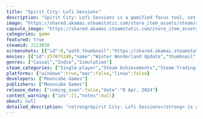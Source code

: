 ```yaml
---
title: "Spirit City: Lofi Sessions"
description: "Spirit City: Lofi Sessions is a gamified focus tool, set to a soothing lofi soundtrack. Discover and collect Spirits, customize your cozy virtual space, and facilitate your real-life tasks with a collection of handy features designed to improve concentration and ease stress."
image: "https://shared.akamai.steamstatic.com/store_item_assets/steam/apps/2113850/header_alt_assets_2.jpg?t=1732718374"
capsule_image: "https://shared.akamai.steamstatic.com/store_item_assets/steam/apps/2113850/83d771883e98fd9706f12f0053ac15cf3e09f899/capsule_231x87_alt_assets_2.jpg?t=1732718374"
categories: game
featured: true
steamid: 2113850
screenshots: [{"id":0,"path_thumbnail":"https://shared.akamai.steamstatic.com/store_item_assets/steam/apps/2113850/ss_1c58b559cb42215257bc04eb0d1ee76a0a574ecb.600x338.jpg?t=1732718374","path_full":"https://shared.akamai.steamstatic.com/store_item_assets/steam/apps/2113850/ss_1c58b559cb42215257bc04eb0d1ee76a0a574ecb.1920x1080.jpg?t=1732718374"},{"id":1,"path_thumbnail":"https://shared.akamai.steamstatic.com/store_item_assets/steam/apps/2113850/ss_963e00c101eec9bc73d13f2e7235200f5caf7349.600x338.jpg?t=1732718374","path_full":"https://shared.akamai.steamstatic.com/store_item_assets/steam/apps/2113850/ss_963e00c101eec9bc73d13f2e7235200f5caf7349.1920x1080.jpg?t=1732718374"},{"id":2,"path_thumbnail":"https://shared.akamai.steamstatic.com/store_item_assets/steam/apps/2113850/ss_b3ba7132b3eb0b88ea9b547ecc60cf006b0916d9.600x338.jpg?t=1732718374","path_full":"https://shared.akamai.steamstatic.com/store_item_assets/steam/apps/2113850/ss_b3ba7132b3eb0b88ea9b547ecc60cf006b0916d9.1920x1080.jpg?t=1732718374"},{"id":3,"path_thumbnail":"https://shared.akamai.steamstatic.com/store_item_assets/steam/apps/2113850/ss_923abe3f755d35ff5c6e07d33411f988fc6e6003.600x338.jpg?t=1732718374","path_full":"https://shared.akamai.steamstatic.com/store_item_assets/steam/apps/2113850/ss_923abe3f755d35ff5c6e07d33411f988fc6e6003.1920x1080.jpg?t=1732718374"},{"id":4,"path_thumbnail":"https://shared.akamai.steamstatic.com/store_item_assets/steam/apps/2113850/ss_a0e0495a55e65465416f88b7ba7f3322b489c974.600x338.jpg?t=1732718374","path_full":"https://shared.akamai.steamstatic.com/store_item_assets/steam/apps/2113850/ss_a0e0495a55e65465416f88b7ba7f3322b489c974.1920x1080.jpg?t=1732718374"},{"id":5,"path_thumbnail":"https://shared.akamai.steamstatic.com/store_item_assets/steam/apps/2113850/ss_1c94bf73fe26fa01774b3e511b4d71054cb8ae18.600x338.jpg?t=1732718374","path_full":"https://shared.akamai.steamstatic.com/store_item_assets/steam/apps/2113850/ss_1c94bf73fe26fa01774b3e511b4d71054cb8ae18.1920x1080.jpg?t=1732718374"},{"id":6,"path_thumbnail":"https://shared.akamai.steamstatic.com/store_item_assets/steam/apps/2113850/ss_da1685dfa4082f00aa9a43a0d129662ae6396aab.600x338.jpg?t=1732718374","path_full":"https://shared.akamai.steamstatic.com/store_item_assets/steam/apps/2113850/ss_da1685dfa4082f00aa9a43a0d129662ae6396aab.1920x1080.jpg?t=1732718374"},{"id":7,"path_thumbnail":"https://shared.akamai.steamstatic.com/store_item_assets/steam/apps/2113850/ss_f7496c7a6e982138f62c37f7d90d68a94e0f0d4b.600x338.jpg?t=1732718374","path_full":"https://shared.akamai.steamstatic.com/store_item_assets/steam/apps/2113850/ss_f7496c7a6e982138f62c37f7d90d68a94e0f0d4b.1920x1080.jpg?t=1732718374"},{"id":8,"path_thumbnail":"https://shared.akamai.steamstatic.com/store_item_assets/steam/apps/2113850/ss_a2aa30ad2d1fd93cdd352df174714ff1f9e4844f.600x338.jpg?t=1732718374","path_full":"https://shared.akamai.steamstatic.com/store_item_assets/steam/apps/2113850/ss_a2aa30ad2d1fd93cdd352df174714ff1f9e4844f.1920x1080.jpg?t=1732718374"},{"id":9,"path_thumbnail":"https://shared.akamai.steamstatic.com/store_item_assets/steam/apps/2113850/ss_468a4ca3f9c2112cd0b6c79021410d6a1312c22a.600x338.jpg?t=1732718374","path_full":"https://shared.akamai.steamstatic.com/store_item_assets/steam/apps/2113850/ss_468a4ca3f9c2112cd0b6c79021410d6a1312c22a.1920x1080.jpg?t=1732718374"}]
movies: [{"id":257075240,"name":"Winter Wonderland Update","thumbnail":"https://shared.akamai.steamstatic.com/store_item_assets/steam/apps/257075240/bcdbc7b73dd5844a405d5772b963fc7902316080/movie_600x337.jpg?t=1732112715","webm":{"480":"http://video.akamai.steamstatic.com/store_trailers/257075240/movie480_vp9.webm?t=1732112715","max":"http://video.akamai.steamstatic.com/store_trailers/257075240/movie_max_vp9.webm?t=1732112715"},"mp4":{"480":"http://video.akamai.steamstatic.com/store_trailers/257075240/movie480.mp4?t=1732112715","max":"http://video.akamai.steamstatic.com/store_trailers/257075240/movie_max.mp4?t=1732112715"},"highlight":true},{"id":257014203,"name":"Spirit City: Lofi Sessions - Launch Trailer","thumbnail":"https://shared.akamai.steamstatic.com/store_item_assets/steam/apps/257014203/movie.293x165.jpg?t=1712573591","webm":{"480":"http://video.akamai.steamstatic.com/store_trailers/257014203/movie480_vp9.webm?t=1712573591","max":"http://video.akamai.steamstatic.com/store_trailers/257014203/movie_max_vp9.webm?t=1712573591"},"mp4":{"480":"http://video.akamai.steamstatic.com/store_trailers/257014203/movie480.mp4?t=1712573591","max":"http://video.akamai.steamstatic.com/store_trailers/257014203/movie_max.mp4?t=1712573591"},"highlight":true}]
genres: ["Casual","Indie","Simulation"]
steam_categories: ["Single-player","Steam Achievements","Steam Trading Cards","Steam Cloud","Stats","Family Sharing"]
platforms: {"windows":true,"mac":false,"linux":false}
developers: ["Mooncube Games"]
publishers: ["Mooncube Games"]
release_date: {"coming_soon":false,"date":"8 Apr, 2024"}
content_warning: {"ids":[],"notes":null}
about: null
detailed_description: "<strong>Spirit City: Lofi Sessions</strong> is a gamified focus tool, set to a soothing lofi soundtrack.<br>Discover and collect Spirits, customize your cozy virtual space, and facilitate your real-life tasks with a collection of handy features designed to improve concentration and ease stress.<h2 class=\"bb_tag\">CHILL LOFI BEATS AND SOUNDS</h2>Soft, soothing lofi music and dynamic soundscapes such as pattering rain and crackling fire provide the perfect background ambiance to relieve stress and unwind. All music in game is courtesy of Homework Radio and fully stream-friendly, perfect for featuring on youtube or twitch as a pleasing background.<br> <br><img class=\"bb_img\" src=\"https://shared.akamai.steamstatic.com/store_item_assets/steam/apps/2113850/extras/SteamBanner_Desk_Compressed.gif?t=1732718374\" /><h2 class=\"bb_tag\">SHOW OFF YOUR STYLE</h2>Customize both your character and your bedroom to suit your mood, selecting from a multitude of fashion, hairstyle, color, and room decor options. From hoodies to horns, bookshelves to boba teas, fairy lights to fireplaces, there’s dozens of options available for you to flex your unique personality and style.<br> <br><img class=\"bb_img\" src=\"https://shared.akamai.steamstatic.com/store_item_assets/steam/apps/2113850/extras/SteamBanner_Spirits_Compressed.gif?t=1732718374\" /><h2 class=\"bb_tag\">ADORABLE SPIRIT COMPANIONS</h2>Explore different combinations of room activities, soundscapes, and decor options to lure out the mischievous Spirits that populate the world. Discover and collect them as you focus on your tasks. You'll never be alone with a Spirit companion by your side. And yes, every Spirit can be petted too!<br><br><img class=\"bb_img\" src=\"https://shared.akamai.steamstatic.com/store_item_assets/steam/apps/2113850/extras/SteamBanner_Productivity_Compressed.gif?t=1732718374\" /><h2 class=\"bb_tag\">BEGIN YOUR PRODUCTIVITY JOURNEY</h2>Utilize built-in productivity tools, including a to-do list for organization, a pomodoro timer for focused work sessions, and a habit tracker and journal to foster a healthy routine. Earn XP for practicing good habits, unlocking more goodies over time - from new character &amp; room cosmetics, to hints to help discover more Spirits, being productive has never been so rewarding!<h2 class=\"bb_tag\">KEY FEATURES</h2><ul class=\"bb_ul\"><li>Listen along to a carefully curated catalog of chill lofi beats, with a selection of themed playlists for every mood and occasion;<br></li><li>Stay organized using integrated productivity tools, including a to-do list, pomodoro timer, habit tracker and journal;<br></li><li>Create your own avatar. Choose from a variety of hairstyles, outfits, color options, and more to bring to life your own unique Spirit City persona;<br></li><li>Spruce up your room to design your ideal cozy retreat, swapping between different wallpapers, flooring, furniture and wall decor;<br></li><li>Immerse yourself with interactive soundscapes that change the world in real-time to suit your preferred vibe, from the pitter-patter of rain on a window to the crackling of a toasty fireplace;<br></li><li>Decipher hints to lure curious spirits out into the open with the right combination of game settings, unlocking them as your future companions;<br></li><li>Earn XP and level up over time, and by using the game’s features to their fullest. Unlock new cosmetics and customization choices as you progress;<br></li><li>Stream your sessions worry-free thanks to the game’s fully stream-friendly music library - perfect for co-working streams or as a background on Twitch or Youtube;<br></li><li>Expand your song catalog with the built-in web player, providing even more options for the musically adventurous;<br></li><li>Enhance your everyday activities. Spirit City: Lofi Sessions offers a pleasing and distraction-free space for you to better enjoy and concentrate on your work and hobbies.</li></ul>"
---
```

